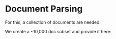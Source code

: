 # Document Parsing

For this, a collection of documents are needed.

We create a ~10,000 doc subset and provide it here: 
